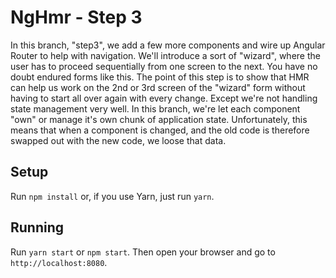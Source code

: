 # NgHmr - Step 3

In this branch, "step3", we add a few more components and wire up Angular Router to help with navigation.
We'll introduce a sort of "wizard", where the user has to proceed sequentially from one screen to the next.
You have no doubt endured forms like this. The point of this step is to show that HMR can help us work on the
2nd or 3rd screen of the "wizard" form without having to start all over again with every change. Except we're
not handling state management very well. In this branch, we're let each component "own" or manage it's own
chunk of application state. Unfortunately, this means that when a component is changed, and the old code is
therefore swapped out with the new code, we loose that data.

## Setup
Run `npm install` or, if you use Yarn, just run `yarn`.

## Running
Run `yarn start` or `npm start`.
Then open your browser and go to `http://localhost:8080`.

